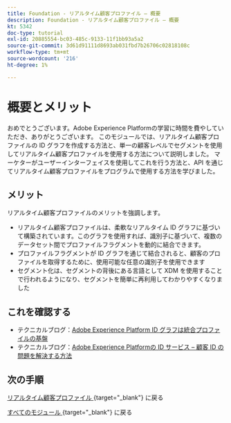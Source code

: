 ```yaml
---
title: Foundation - リアルタイム顧客プロファイル – 概要
description: Foundation - リアルタイム顧客プロファイル – 概要
kt: 5342
doc-type: tutorial
exl-id: 20885554-bc03-485c-9133-11f1bb93a5a2
source-git-commit: 3d61d91111d8693ab031fbd7b26706c02818108c
workflow-type: tm+mt
source-wordcount: '216'
ht-degree: 1%

---
```


# 概要とメリット

おめでとうございます。Adobe Experience Platformの学習に時間を費やしていただき、ありがとうございます。
このモジュールでは、リアルタイム顧客プロファイルの ID グラフを作成する方法と、単一の顧客レベルでセグメントを使用してリアルタイム顧客プロファイルを使用する方法について説明しました。 マーケターがユーザーインターフェイスを使用してこれを行う方法と、API を通じてリアルタイム顧客プロファイルをプログラムで使用する方法を学びました。

## メリット

リアルタイム顧客プロファイルのメリットを強調します。

- リアルタイム顧客プロファイルは、柔軟なリアルタイム ID グラフに基づいて構築されています。このグラフを使用すれば、識別子に基づいて、複数のデータセット間でプロファイルフラグメントを動的に結合できます。
- プロファイルフラグメントが ID グラフを通じて結合されると、顧客のプロファイルを取得するために、使用可能な任意の識別子を使用できます
- セグメント化は、セグメントの背後にある言語として XDM を使用することで行われるようになり、セグメントを簡単に再利用してわかりやすくなりました

## これを確認する

- テクニカルブログ：[Adobe Experience Platform ID グラフは統合プロファイルの基盤 ](https://medium.com/adobetech/adobe-experience-platform-identity-graph-is-the-foundation-for-the-unified-profile-e8435d26dce7)
- テクニカルブログ：[Adobe Experience Platformの ID サービス – 顧客 ID の問題を解決する方法 ](https://medium.com/adobetech/adobe-experience-platforms-identity-service-how-to-solve-the-customer-identity-conundrum-f95e22d16ea9)

## 次の手順

[ リアルタイム顧客プロファイル ](./real-time-customer-profile.md){target="_blank"} に戻る

[ すべてのモジュール ](./../../../../overview.md){target="_blank"} に戻る

